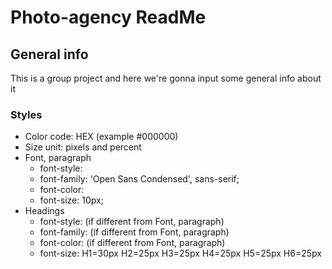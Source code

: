 # Photo-agency ReadMe

## General info
This is a group project and here we're gonna input some general info about it

### Styles
- Color code: HEX (example #000000)
- Size unit: pixels and percent
- Font, paragraph
  - font-style:
  - font-family: 'Open Sans Condensed', sans-serif;
  - font-color: 
  - font-size: 10px;
- Headings
  - font-style: (if different from Font, paragraph)
  - font-family: (if different from Font, paragraph)
  - font-color: (if different from Font, paragraph)
  - font-size: H1=30px H2=25px H3=25px H4=25px H5=25px H6=25px

